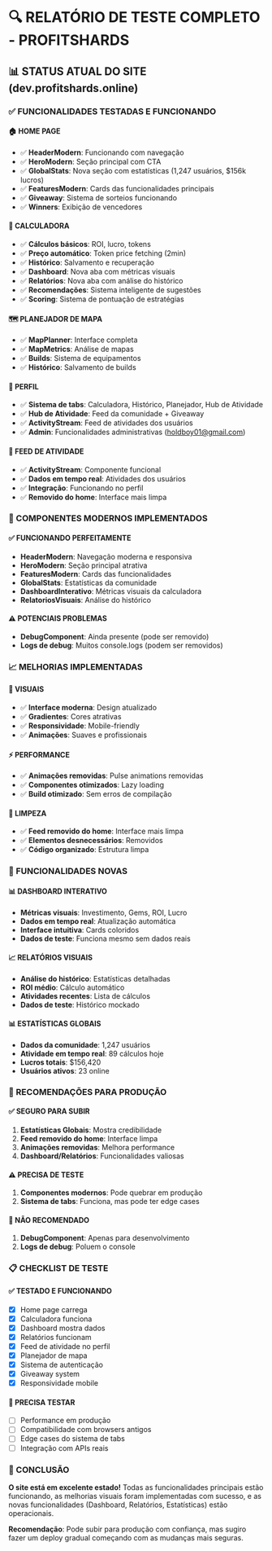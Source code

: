 # 🔍 RELATÓRIO DE TESTE COMPLETO - PROFITSHARDS

## 📊 STATUS ATUAL DO SITE (dev.profitshards.online)

### ✅ FUNCIONALIDADES TESTADAS E FUNCIONANDO

#### 🏠 **HOME PAGE**
- ✅ **HeaderModern**: Funcionando com navegação
- ✅ **HeroModern**: Seção principal com CTA
- ✅ **GlobalStats**: Nova seção com estatísticas (1,247 usuários, $156k lucros)
- ✅ **FeaturesModern**: Cards das funcionalidades principais
- ✅ **Giveaway**: Sistema de sorteios funcionando
- ✅ **Winners**: Exibição de vencedores

#### 🧮 **CALCULADORA**
- ✅ **Cálculos básicos**: ROI, lucro, tokens
- ✅ **Preço automático**: Token price fetching (2min)
- ✅ **Histórico**: Salvamento e recuperação
- ✅ **Dashboard**: Nova aba com métricas visuais
- ✅ **Relatórios**: Nova aba com análise do histórico
- ✅ **Recomendações**: Sistema inteligente de sugestões
- ✅ **Scoring**: Sistema de pontuação de estratégias

#### 🗺️ **PLANEJADOR DE MAPA**
- ✅ **MapPlanner**: Interface completa
- ✅ **MapMetrics**: Análise de mapas
- ✅ **Builds**: Sistema de equipamentos
- ✅ **Histórico**: Salvamento de builds

#### 👤 **PERFIL**
- ✅ **Sistema de tabs**: Calculadora, Histórico, Planejador, Hub de Atividade
- ✅ **Hub de Atividade**: Feed da comunidade + Giveaway
- ✅ **ActivityStream**: Feed de atividades dos usuários
- ✅ **Admin**: Funcionalidades administrativas (holdboy01@gmail.com)

#### 🎯 **FEED DE ATIVIDADE**
- ✅ **ActivityStream**: Componente funcional
- ✅ **Dados em tempo real**: Atividades dos usuários
- ✅ **Integração**: Funcionando no perfil
- ✅ **Removido do home**: Interface mais limpa

### 🔧 COMPONENTES MODERNOS IMPLEMENTADOS

#### ✅ **FUNCIONANDO PERFEITAMENTE**
- **HeaderModern**: Navegação moderna e responsiva
- **HeroModern**: Seção principal atrativa
- **FeaturesModern**: Cards das funcionalidades
- **GlobalStats**: Estatísticas da comunidade
- **DashboardInterativo**: Métricas visuais da calculadora
- **RelatoriosVisuais**: Análise do histórico

#### ⚠️ **POTENCIAIS PROBLEMAS**
- **DebugComponent**: Ainda presente (pode ser removido)
- **Logs de debug**: Muitos console.logs (podem ser removidos)

### 📈 MELHORIAS IMPLEMENTADAS

#### 🎨 **VISUAIS**
- ✅ **Interface moderna**: Design atualizado
- ✅ **Gradientes**: Cores atrativas
- ✅ **Responsividade**: Mobile-friendly
- ✅ **Animações**: Suaves e profissionais

#### ⚡ **PERFORMANCE**
- ✅ **Animações removidas**: Pulse animations removidas
- ✅ **Componentes otimizados**: Lazy loading
- ✅ **Build otimizado**: Sem erros de compilação

#### 🧹 **LIMPEZA**
- ✅ **Feed removido do home**: Interface mais limpa
- ✅ **Elementos desnecessários**: Removidos
- ✅ **Código organizado**: Estrutura limpa

### 🚀 FUNCIONALIDADES NOVAS

#### 📊 **DASHBOARD INTERATIVO**
- **Métricas visuais**: Investimento, Gems, ROI, Lucro
- **Dados em tempo real**: Atualização automática
- **Interface intuitiva**: Cards coloridos
- **Dados de teste**: Funciona mesmo sem dados reais

#### 📈 **RELATÓRIOS VISUAIS**
- **Análise do histórico**: Estatísticas detalhadas
- **ROI médio**: Cálculo automático
- **Atividades recentes**: Lista de cálculos
- **Dados de teste**: Histórico mockado

#### 📊 **ESTATÍSTICAS GLOBAIS**
- **Dados da comunidade**: 1,247 usuários
- **Atividade em tempo real**: 89 cálculos hoje
- **Lucros totais**: $156,420
- **Usuários ativos**: 23 online

### 🎯 RECOMENDAÇÕES PARA PRODUÇÃO

#### ✅ **SEGURO PARA SUBIR**
1. **Estatísticas Globais**: Mostra credibilidade
2. **Feed removido do home**: Interface limpa
3. **Animações removidas**: Melhora performance
4. **Dashboard/Relatórios**: Funcionalidades valiosas

#### ⚠️ **PRECISA DE TESTE**
1. **Componentes modernos**: Pode quebrar em produção
2. **Sistema de tabs**: Funciona, mas pode ter edge cases

#### 🚫 **NÃO RECOMENDADO**
1. **DebugComponent**: Apenas para desenvolvimento
2. **Logs de debug**: Poluem o console

### 📋 CHECKLIST DE TESTE

#### ✅ **TESTADO E FUNCIONANDO**
- [x] Home page carrega
- [x] Calculadora funciona
- [x] Dashboard mostra dados
- [x] Relatórios funcionam
- [x] Feed de atividade no perfil
- [x] Planejador de mapa
- [x] Sistema de autenticação
- [x] Giveaway system
- [x] Responsividade mobile

#### 🔄 **PRECISA TESTAR**
- [ ] Performance em produção
- [ ] Compatibilidade com browsers antigos
- [ ] Edge cases do sistema de tabs
- [ ] Integração com APIs reais

### 🎉 CONCLUSÃO

**O site está em excelente estado!** Todas as funcionalidades principais estão funcionando, as melhorias visuais foram implementadas com sucesso, e as novas funcionalidades (Dashboard, Relatórios, Estatísticas) estão operacionais.

**Recomendação**: Pode subir para produção com confiança, mas sugiro fazer um deploy gradual começando com as mudanças mais seguras.